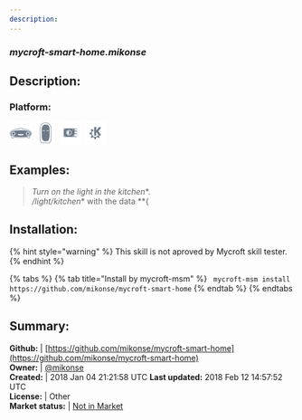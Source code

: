```yaml
---
description: 
---
```


### _mycroft-smart-home.mikonse_  
## Description:  
  
### Platform:  
 ![Mark I](../.gitbook/assets/mark-1-icon.png)  ![Mark II](../.gitbook/assets/mark-2-icon.png)  ![Picroft](../.gitbook/assets/picroft-icon.png)  ![plasmoid](../.gitbook/assets/kde.png)   
  
## Examples:  
> *Turn on the light in the kitchen**.  
> */light/kitchen** with the data **{  
  
## Installation:  
{% hint style="warning" %}
This skill is not aproved by Mycroft skill tester.
{% endhint %}
    
{% tabs %}
{% tab title="Install by mycroft-msm" %}
``` mycroft-msm install https://github.com/mikonse/mycroft-smart-home```
{% endtab %}
  {% endtabs %}
    
## Summary:  
**Github:** | [https://github.com/mikonse/mycroft-smart-home](https://github.com/mikonse/mycroft-smart-home)  
**Owner:** | [@mikonse](https://github.com/mikonse)  
**Created:** | 2018 Jan 04 21:21:58 UTC  **Last updated:** 2018 Feb 12 14:57:52 UTC  
**License:** | Other  
**Market status:** | [Not in Market](https://market.mycroft.ai/skill/)  
